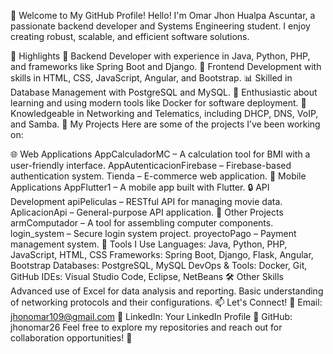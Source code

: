 👋 Welcome to My GitHub Profile!
Hello! I'm Omar Jhon Hualpa Ascuntar, a passionate backend developer and Systems Engineering student. I enjoy creating robust, scalable, and efficient software solutions.

🌟 Highlights
🔧 Backend Developer with experience in Java, Python, PHP, and frameworks like Spring Boot and Django.
🎨 Frontend Development with skills in HTML, CSS, JavaScript, Angular, and Bootstrap.
📊 Skilled in Database Management with PostgreSQL and MySQL.
🚀 Enthusiastic about learning and using modern tools like Docker for software deployment.
📡 Knowledgeable in Networking and Telematics, including DHCP, DNS, VoIP, and Samba.
📂 My Projects
Here are some of the projects I’ve been working on:

🌐 Web Applications
AppCalculadorMC – A calculation tool for BMI with a user-friendly interface.
AppAutenticacionFirebase – Firebase-based authentication system.
Tienda – E-commerce web application.
📱 Mobile Applications
AppFlutter1 – A mobile app built with Flutter.
🔒 API Development
apiPeliculas – RESTful API for managing movie data.
AplicacionApi – General-purpose API application.
🔗 Other Projects
armComputador – A tool for assembling computer components.
login_system – Secure login system project.
proyectoPago – Payment management system.
🧰 Tools I Use
Languages: Java, Python, PHP, JavaScript, HTML, CSS
Frameworks: Spring Boot, Django, Flask, Angular, Bootstrap
Databases: PostgreSQL, MySQL
DevOps & Tools: Docker, Git, GitHub
IDEs: Visual Studio Code, Eclipse, NetBeans
🛠️ Other Skills
Advanced use of Excel for data analysis and reporting.
Basic understanding of networking protocols and their configurations.
📫 Let's Connect!
📧 Email: jhonomar109@gmail.com
💼 LinkedIn: Your LinkedIn Profile
🔗 GitHub: jhonomar26
Feel free to explore my repositories and reach out for collaboration opportunities! 🚀

